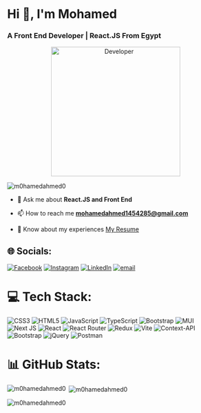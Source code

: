 <h1 align="left">Hi 👋, I'm Mohamed</h1>
<h3 align="left">A Front End Developer | React.JS From Egypt</h3>

<div width="100%" align="center">
    <img width="300" src="https://i.postimg.cc/NM7FJXyx/154e4bd970fec6bf661662f24aa82493-sticker.png" alt="Developer">
</div>

<p align="left"> <img src="https://komarev.com/ghpvc/?username=m0hamedahmed0&label=Profile%20views&color=0e75b6&style=flat" alt="m0hamedahmed0" /> </p>

- 💬 Ask me about **React.JS and Front End**

- 📫 How to reach me **mohamedahmed1454285@gmail.com**

- 📄 Know about my experiences [My Resume](https://drive.google.com/file/d/1fnXhapAucpfxCdMRLgNAqKRi--PDoGlv/view?usp=sharing)

## 🌐 Socials:
[![Facebook](https://img.shields.io/badge/Facebook-%231877F2.svg?logo=Facebook&logoColor=white)](https://facebook.com/MohamedAhmed)
[![Instagram](https://img.shields.io/badge/Instagram-%23E4405F.svg?logo=Instagram&logoColor=white)](https://instagram.com/mohamedahmed_261)
[![LinkedIn](https://img.shields.io/badge/LinkedIn-%230077B5.svg?logo=linkedin&logoColor=white)](https://linkedin.com/in/mohamed-ahmed-5aa85a2a5)
[![email](https://img.shields.io/badge/Email-D14836?logo=gmail&logoColor=white)](mailto:mohamedahmed1454285@gmail.com) 

# 💻 Tech Stack:
![CSS3](https://img.shields.io/badge/css3-%231572B6.svg?style=for-the-badge&logo=css3&logoColor=white) ![HTML5](https://img.shields.io/badge/html5-%23E34F26.svg?style=for-the-badge&logo=html5&logoColor=white) ![JavaScript](https://img.shields.io/badge/javascript-%23323330.svg?style=for-the-badge&logo=javascript&logoColor=%23F7DF1E) ![TypeScript](https://img.shields.io/badge/typescript-%23007ACC.svg?style=for-the-badge&logo=typescript&logoColor=white) ![Bootstrap](https://img.shields.io/badge/bootstrap-%238511FA.svg?style=for-the-badge&logo=bootstrap&logoColor=white) ![MUI](https://img.shields.io/badge/MUI-%230081CB.svg?style=for-the-badge&logo=mui&logoColor=white) ![Next JS](https://img.shields.io/badge/Next-black?style=for-the-badge&logo=next.js&logoColor=white) ![React](https://img.shields.io/badge/react-%2320232a.svg?style=for-the-badge&logo=react&logoColor=%2361DAFB) ![React Router](https://img.shields.io/badge/React_Router-CA4245?style=for-the-badge&logo=react-router&logoColor=white) ![Redux](https://img.shields.io/badge/redux-%23593d88.svg?style=for-the-badge&logo=redux&logoColor=white) ![Vite](https://img.shields.io/badge/vite-%23646CFF.svg?style=for-the-badge&logo=vite&logoColor=white) ![Context-API](https://img.shields.io/badge/Context--Api-000000?style=for-the-badge&logo=react) ![Bootstrap](https://img.shields.io/badge/bootstrap-%238511FA.svg?style=for-the-badge&logo=bootstrap&logoColor=white) ![jQuery](https://img.shields.io/badge/jquery-%230769AD.svg?style=for-the-badge&logo=jquery&logoColor=white) ![Postman](https://img.shields.io/badge/Postman-FF6C37?style=for-the-badge&logo=postman&logoColor=white)


# 📊 GitHub Stats:
<p><img align="left" src="https://github-readme-stats.vercel.app/api/top-langs?username=m0hamedahmed0&show_icons=true&locale=en&layout=compact" alt="m0hamedahmed0" /></p>

<p>&nbsp;<img align="center" src="https://github-readme-stats.vercel.app/api?username=m0hamedahmed0&show_icons=true&locale=en" alt="m0hamedahmed0" /></p>

<p><img align="center" src="https://github-readme-streak-stats.herokuapp.com/?user=m0hamedahmed0&" alt="m0hamedahmed0" /></p>














<!-- Proudly created with GPRM ( https://gprm.itsvg.in ) -->
